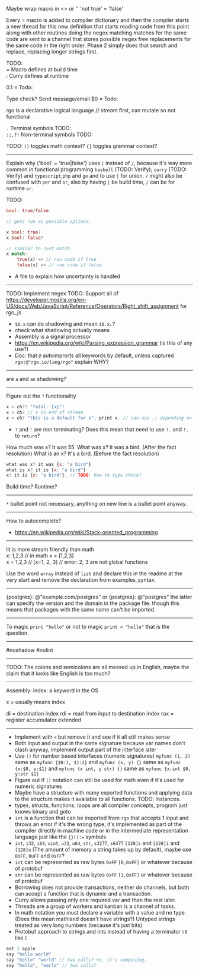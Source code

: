 Maybe wrap macro in <> or ''
'not true' = 'false'

Every = macro is added to compiler dictionary and then the compiler starts a new thread for this new definition that starts reading code from this point along with other routines doing the negex matching
matches for the same code are sent to a channel that stores possible negex free replacements for the same code in the right order.
Phase 2 simply does that search and replace, replacing longer strings first.

TODO:  
= Macro defines at build time  
: Curry defines at runtime  

$0.$1 = Todo:  

Type check?  Send message/email $0 = Todo:  

  
rgo is a declarative logical language // stream first, can mutate so not functional



`.`  Terminal symbols TODO:  
`:;,?!` Non-terminal symbols  TODO:  

TODO: `()` toggles math context? `{}` toggles grammar context?


---

Explain why ('bool' = 'true|false') uses `|` instead of `/`, because it's way more common in functional programming `haskell` (TODO: Verify); `curry` (TODO: Verify) and `typescript`,`php` and `go` and to use `|` for union. `/` might also be confused with `per` and `or`, also by having `|` be build time, `/` can be for runtime `or`.

TODO:
```rust
bool: true/false

// gets run as possible options:

x bool: true?
x bool: false?

// similar to rust match
x match: 
    true(x) => // run code if true
    false(x) => // run code if false
```
* A file to explain how uncertainty is handled
  
---


TODO: Implement negex
TODO: Support all of https://developer.mozilla.org/en-US/docs/Web/JavaScript/Reference/Operators/Right_shift_assignment for rgo_js



* `$0.x` can do shadowing and mean `$0.x₁`?
* check what shadowing actually means
* Assembly is a signal processor
* https://en.wikipedia.org/wiki/Parsing_expression_grammar (is this of any use?)
* Doc: that `@` autoimprorts all keywords by default, unless captured `rgo:@"rgo.io/lang/rgo"` explain WHY?


---

are `a` and `an` shadowing?

---

Figure out the `?` functionality
```rust
x < ch?! "fatal: {x}"!
x < ch? // x is end of stream 
x < ch? "this is a default for x", print x. // can use ,; depending on context x < ch? default for x. // Return
```
* `?` and `!` are non terminating? Does this mean that need to use `?.` and `!.` to `return`?

How much was x? It was 55. What was x? It was a bird. (After the fact resolution) What is an x? It's a bird. (Before the fact resolution)

```js
what was x? it was {x: "a bird"}
what is x? it is {x: "a bird"}
x? it is {x: "a bird"}. // TODO: how to type check?
```

Build time? Runtime?

---

`*` bullet point not necessary, anything on new line is a bullet point anyway.


---

How to autocomplete?


* https://en.wikipedia.org/wiki/Stack-oriented_programming


---

lit is more stream friendly than math  
x: 1,2,3 // in math x = [1,2,3]  
x = 1,2,3 // [x=1, 2, 3] // error: 2, 3 are not global functions 



Use the word `array` instead of `list` and declare this in the readme at the very start and remove the declaration from examples_syntax.


---

{postgres}: @"example.com/postgres"
or
{postgres}: @"postgres"
the latter can specify the version and the domain in the package file.
though this means that packages with the same name can't be imported.

---

To magic
`print "hello"`
or not to magic
`print < "hello"`
that is the question.

---

#noshadow
#nolint

---

TODO: The colons and semicolons are all messed up in English, maybe the claim that it looks like English is too much?

---

Assembly:
index: a keyword in the OS

x = usually means index

di = destination index
rdi = read from input to destination index
rax = register accumulator extended

---


* Implement with `<` but remove it and see if it all still makes sense
* Both input and output in the same signature because var names don't clash anyway, implement output part of the interface later
* Use `()` for number based interfaces (numeric signatures) `myfunc (1, 2)` same as `myfunc {$0:1, $1:2}` and `myfunc (x, y) {}` same as `myfunc {x:$0, y:$1}` and `myfunc (x int, y str) {}` same as `myfunc {x:int $0, y:str $1}` 
* Figure out if `()` notation can still be used for math even if it's used for numeric signatures
* Maybe have a structure with many exported functions and applying data to the structure makes it available to all functions. TODO: Instances.
* types, structs, functions, loops are all compiler concepts, program just knows binary and goto
* `int` is a function that can be imported from `rgo` that accepts 1 input and throws an error if it's the wrong type, it's implemented as part of the compiler directly in machine code or in the intermediate representation language just like the `{}():=` symbols
* `int`, `i32`, `i64`, `uint`, `u32`, `u64`, `str`, `s32`??, `s64`?? `[128]s` and `[128]i` and `[128]u` (The amount of memory a string takes up by default), maybe use `0iFF`, `0uFF` and `0sFF`?
* `int` can be represented as raw bytes `0xFF` `[0,0xFF]` or whatever because of protobuf
* `str` can be represented as raw bytes `0xFF` `[1,0xFF]` or whatever because of protobuf
* Borrowing does not provide transactions, neither do channels, but both can accept a function that is dynamic and a transaction.
* Curry allows passing only one required var and then the rest later.
* Threads are a group of workers and kanban is a channel of tasks.
* In math notation you must declare a variable with a value and no type. (Does this mean mathland doesn't have strings?) Untyped strings treated as very long numbers (because it's just bits)
* Protobuf approach to strings and ints instead of having a terminator `\0` like `C`


```go 
eat 1 apple
say "hello world"
say "hello" "world" // two calls? no, it's composing.
say "hello", "world" // two calls?
```

